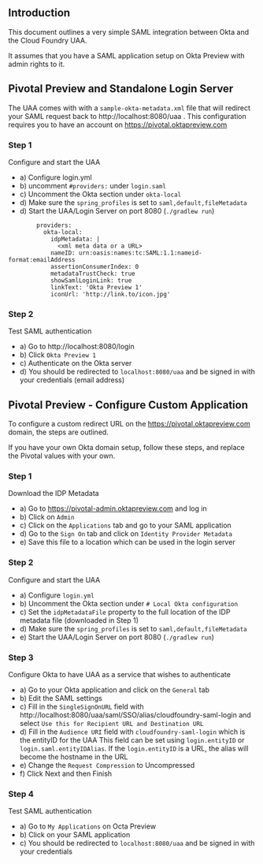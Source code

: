 ## Introduction

This document outlines a very simple SAML integration between Okta and the
Cloud Foundry UAA.

It assumes that you have a SAML application setup on Okta Preview with admin rights to it.

## Pivotal Preview and Standalone Login Server

The UAA comes with with a `sample-okta-metadata.xml` file
that will redirect your SAML request back to http://localhost:8080/uaa .
This configuration requires you to have an account on 
https://pivotal.oktapreview.com

### Step 1

Configure and start the UAA

   - a) Configure login.yml
   - b) uncomment `#providers:` under `login.saml`
   - c) Uncomment the Okta section under `okta-local`
   - d) Make sure the `spring_profiles` is set to `saml,default,fileMetadata`
   - d) Start the UAA/Login Server on port 8080 (`./gradlew run`)
```
        providers:
          okta-local:
            idpMetadata: |
              <xml meta data or a URL>
            nameID: urn:oasis:names:tc:SAML:1.1:nameid-format:emailAddress
            assertionConsumerIndex: 0
            metadataTrustCheck: true
            showSamlLoginLink: true
            linkText: 'Okta Preview 1'
            iconUrl: 'http://link.to/icon.jpg'
```

### Step 2

Test SAML authentication

  - a) Go to http://localhost:8080/login
  - b) Click `Okta Preview 1`
  - c) Authenticate on the Okta server
  - d) You should be redirected to `localhost:8080/uaa` and be signed in with your credentials (email address)
  
## Pivotal Preview - Configure Custom Application

To configure a custom redirect URL on the https://pivotal.oktapreview.com 
domain, the steps are outlined.

If you have your own Okta domain setup, follow these steps, and 
replace the Pivotal values with your own.

### Step 1

Download the IDP Metadata

  - a) Go to https://pivotal-admin.oktapreview.com and log in
  - b) Click on `Admin`
  - c) Click on the `Applications` tab and go to your SAML application
  - d) Go to the `Sign On` tab and click on `Identity Provider Metadata`
  - e) Save this file to a location which can be used in the login server

### Step 2

Configure and start the UAA

   - a) Configure `login.yml`
   - b) Uncomment the Okta section under `# Local Okta configuration`
   - c) Set the `idpMetadataFile` property to the full location of the IDP metadata file (downloaded in Step 1)
   - d) Make sure the `spring_profiles` is set to `saml,default,fileMetadata`
   - e) Start the UAA/Login Server on port 8080 (`./gradlew run`)

### Step 3

Configure Okta to have UAA as a service that wishes to authenticate

  - a) Go to your Okta application and click on the `General` tab
  - b) Edit the SAML settings
  - c) Fill in the `SingleSignOnURL` field  with http://localhost:8080/uaa/saml/SSO/alias/cloudfoundry-saml-login
       and select `Use this for Recipient URL and Destination URL`
  - d) Fill in the `Audience URI` field with `cloudfoundry-saml-login` which is the entityID for the UAA
       This field can be set using `login.entityID` or `login.saml.entityIDAlias`. If the `login.entityID` is a URL, the alias will become the hostname in the URL
  - e) Change the `Request Compression` to Uncompressed
  - f) Click Next and then Finish

### Step 4

Test SAML authentication

  - a) Go to `My Applications` on Octa Preview
  - b) Click on your SAML application
  - c) You should be redirected to `localhost:8080/uaa` and be signed in with your credentials



